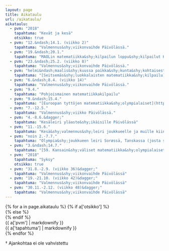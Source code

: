 ```yaml
---
layout: page
title: Aikataulu
url: /aikataulu/
aikataulu:
  - pvm: "2018"
    tapahtuma: "Kevät ja kesä"
    otsikko: true
  - pvm: "12.&ndash;14.1. (viikko 2)"
    tapahtuma: "Valmennus&shy;viikonvaihde Päivölässä."
  - pvm: "19.&ndash;20.1."
    tapahtuma: "MAOLin matematiikka&shy;kilpailun loppu&shy;kilpailut Helsingissä"
  - pvm: "23.&ndash;25.2. (viikko 8)"
    tapahtuma: "Valmennus&shy;viikonvaihde Päivölässä."
  - pvm: "helmi&ndash;maalis&shy;kuussa paikka&shy;kunta&shy;kohtaisesti"
    tapahtuma: "[Seitsemäs&shy;luokkalaisten matematiikka&shy;kilpailu](http://matematiikkakilpailut.fi/seiskat/)"
  - pvm: "6.&ndash;8.4. (viikko 14)"
    tapahtuma: "Valmennus&shy;viikonvaihde Päivölässä."
  - pvm: "9.4."
    tapahtuma: "Pohjoismainen matematiikkakilpailu"
  - pvm: "9.&ndash;15.4."
    tapahtuma: "[Euroopan tyttöjen matematiikka&shy;olympialaiset](https://www.egmo.org/egmos/egmo7/) Firenzessä"
  - pvm: "7.-12.5."
    tapahtuma: "Valmennus&shy;viikko Päivölässä."
  - pvm: "4.-8.6.&dagger;"
    tapahtuma: "Kesäleiri yläaste&shy;ikäisille Päivölässä"
  - pvm: "11.-15.6."
    tapahtuma: "Kesä&shy;valmennus&shy;leiri joukkueelle ja muille kiinnos&shy;tuneille Turussa"
  - pvm: "noin 2.-7.7."
    tapahtuma: "Olympia&shy;joukkueen leiri Sorøssä, Tanskassa (josta siirtymä suoraan Romaniaan)"
  - pvm: "3.&ndash;14.7."
    tapahtuma: "[59. Kansain&shy;väliset matematiikka&shy;olympialaiset](http://www.imo2018.org/) Cluj-Napocassa Romaniassa"
  - pvm: "2018"
    tapahtuma: "Syksy"
    otsikko: true
  - pvm: "31.8.-2.9. (viikko 36)&dagger;"
    tapahtuma: "Valmennus&shy;viikonvaihde Päivölässä"
  - pvm: "19.-21.10. (viikko 42)&dagger;"
    tapahtuma: "Valmennus&shy;viikonvaihde Päivölässä"
  - pvm: "30.11.-2.12. (viikko 48)&dagger;"
    tapahtuma: "Valmennus&shy;viikonvaihde Päivölässä"
---
```

<div class="list-group">
{% for a in page.aikataulu %}
{% if a['otsikko'] %}<div class="list-group-item-info row">{% else %}<div class="list-group-item row">{% endif %}
<div class="col-sm-3">{{ a['pvm'] | markdownify }}</div>
<div class="col-sm-9">{{ a['tapahtuma'] | markdownify }}</div>
</div>
{% endfor %}
</div>
  <p>&dagger; Ajankohtaa ei ole vahvistettu</p>
